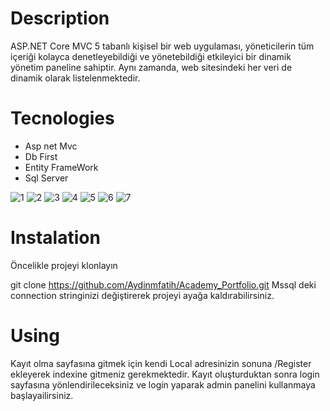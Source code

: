 # Description
ASP.NET Core MVC 5 tabanlı kişisel bir web uygulaması, yöneticilerin tüm içeriği kolayca denetleyebildiği ve yönetebildiği etkileyici bir dinamik yönetim paneline sahiptir. Aynı zamanda, web sitesindeki her veri de dinamik olarak listelenmektedir.
# Tecnologies
* Asp net Mvc
* Db First
* Entity FrameWork
* Sql Server

![1](https://github.com/MarulAdam/MyEgitimAkademi_Portfolio/assets/80632086/f1717e64-35e3-4902-820e-fb49963eaa5f)
![2](https://github.com/MarulAdam/MyEgitimAkademi_Portfolio/assets/80632086/4cd46ae3-9810-4cbf-b28e-d95647e4e2c1)
![3](https://github.com/MarulAdam/MyEgitimAkademi_Portfolio/assets/80632086/e531df0a-6350-46e1-8f00-ba27e30da8fa)
![4](https://github.com/MarulAdam/MyEgitimAkademi_Portfolio/assets/80632086/1b2dd922-66b7-497c-b2d7-ed6cd87df959)
![5](https://github.com/MarulAdam/MyEgitimAkademi_Portfolio/assets/80632086/54d31464-31e8-4430-bb03-983728d400be)
![6](https://github.com/MarulAdam/MyEgitimAkademi_Portfolio/assets/80632086/eed4fdf7-02db-4039-a0f8-b0907718007e)
![7](https://github.com/MarulAdam/MyEgitimAkademi_Portfolio/assets/80632086/926eb527-b28a-48db-96d4-a2ed3a204411)

  # Instalation
  Öncelikle projeyi klonlayın

  git clone https://github.com/Aydinmfatih/Academy_Portfolio.git
  Mssql deki connection stringinizi değiştirerek projeyi ayağa kaldırabilirsiniz.

  # Using
  Kayıt olma sayfasına gitmek için kendi Local adresinizin sonuna /Register ekleyerek indexine gitmeniz gerekmektedir. Kayıt oluşturduktan sonra login sayfasına yönlendirileceksiniz ve login yaparak admin panelini kullanmaya başlayailirsiniz.









